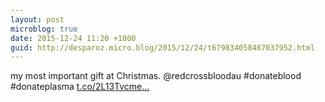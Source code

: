 ```yaml
---
layout: post
microblog: true
date: 2015-12-24 11:20 +1000
guid: http://desparoz.micro.blog/2015/12/24/t679834058487037952.html
---
```

my most important gift at Christmas. @redcrossbloodau #donateblood #donateplasma [t.co/2L13Tvcme...](https://t.co/2L13Tvcmes)
